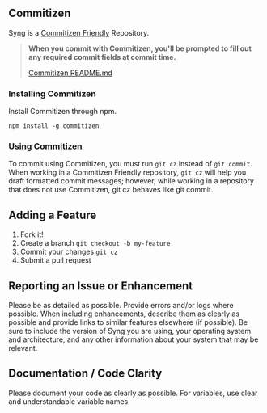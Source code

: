 ## Commitizen
Syng is a [Commitizen Friendly](https://github.com/commitizen/cz-cli) Repository.

> **When you commit with Commitizen, you'll be prompted to fill out any required commit fields at commit time.**
>
> [Commitizen README.md](https://github.com/commitizen/cz-cli/blob/master/README.md)


### Installing Commitizen
Install Commitizen through npm.
```
npm install -g commitizen
```

### Using Commitizen
To commit using Commitizen, you must run `git cz` instead of `git commit`. When working in a Commitizen Friendly repository, `git cz` will help you draft formatted commit messages; however, while working in a repository that does not use Commitizen, git cz behaves like git commit.

## Adding a Feature
1. Fork it!
2. Create a branch `git checkout -b my-feature`
3. Commit your changes `git cz`
4. Submit a pull request

## Reporting an Issue or Enhancement
Please be as detailed as possible. Provide errors and/or logs where possible. When including enhancements, describe them as clearly as possible and provide links to similar features elsewhere (if possible). Be sure to include the version of Syng you are using, your operating system and architecture, and any other information about your system that may be relevant.

## Documentation / Code Clarity
Please document your code as clearly as possible. For variables, use clear and understandable variable names.
